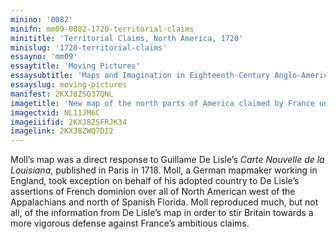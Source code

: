 ```yaml
---
minino: '0082'
minifn: mm09-0082-1720-territorial-claims
minititle: 'Territorial Claims, North America, 1720'
minislug: '1720-territorial-claims'
essayno: 'mm09'
essaytitle: 'Moving Pictures'
essaysubtitle: 'Maps and Imagination in Eighteenth-Century Anglo-America'
essayslug: moving-pictures
manifest: 2KXJ8ZSQ37QNL
imagetitle: 'New map of the north parts of America claimed by France under the names of Louisiana, Mississipi, Canada and New France, with the adjoyning...'
imagectxid: NL11JM6C
imageiiifid: 2KXJ8ZSFRJK34
imagelink: 2KXJ8ZWQ7DI2
---
```

Moll’s map was a direct response to Guillame De Lisle’s _Carte Nouvelle de la Louisiana_, published in Paris in 1718. Moll, a German mapmaker working in England, took exception on behalf of his adopted country to De Lisle’s assertions of French dominion over all of North American west of the Appalachians and north of Spanish Florida. Moll reproduced much, but not all, of the information from De Lisle’s map in order to stir Britain towards a more vigorous defense against France’s ambitious claims.

